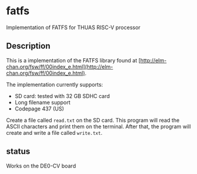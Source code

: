 # fatfs

Implementation of FATFS for THUAS RISC-V processor

## Description

This is a implementation of the FATFS library found at
[http://elm-chan.org/fsw/ff/00index_e.html](http://elm-chan.org/fsw/ff/00index_e.html).

The implementation currently supports:

* SD card: tested with 32 GB SDHC card
* Long filename support
* Codepage 437 (US)

Create a file called `read.txt` on the SD card. This program
will read the ASCII characters and print them on the terminal.
After that, the program will create and write a file
called `write.txt`.

## status

Works on the DE0-CV board
